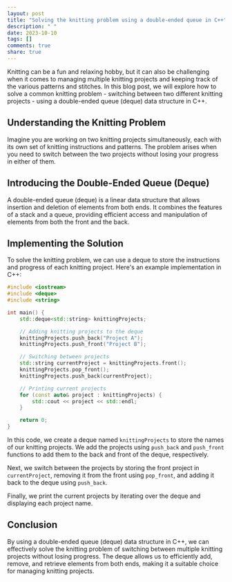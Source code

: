 ```yaml
---
layout: post
title: "Solving the knitting problem using a double-ended queue in C++"
description: " "
date: 2023-10-10
tags: []
comments: true
share: true
---
```


Knitting can be a fun and relaxing hobby, but it can also be challenging when it comes to managing multiple knitting projects and keeping track of the various patterns and stitches. In this blog post, we will explore how to solve a common knitting problem - switching between two different knitting projects - using a double-ended queue (deque) data structure in C++.

## Understanding the Knitting Problem

Imagine you are working on two knitting projects simultaneously, each with its own set of knitting instructions and patterns. The problem arises when you need to switch between the two projects without losing your progress in either of them.

## Introducing the Double-Ended Queue (Deque)

A double-ended queue (deque) is a linear data structure that allows insertion and deletion of elements from both ends. It combines the features of a stack and a queue, providing efficient access and manipulation of elements from both the front and the back.

## Implementing the Solution

To solve the knitting problem, we can use a deque to store the instructions and progress of each knitting project. Here's an example implementation in C++:

```cpp
#include <iostream>
#include <deque>
#include <string>

int main() {
    std::deque<std::string> knittingProjects;

    // Adding knitting projects to the deque
    knittingProjects.push_back("Project A");
    knittingProjects.push_front("Project B");

    // Switching between projects
    std::string currentProject = knittingProjects.front();
    knittingProjects.pop_front();
    knittingProjects.push_back(currentProject);

    // Printing current projects
    for (const auto& project : knittingProjects) {
        std::cout << project << std::endl;
    }

    return 0;
}
```

In this code, we create a deque named `knittingProjects` to store the names of our knitting projects. We add the projects using `push_back` and `push_front` functions to add them to the back and front of the deque, respectively.

Next, we switch between the projects by storing the front project in `currentProject`, removing it from the front using `pop_front`, and adding it back to the deque using `push_back`.

Finally, we print the current projects by iterating over the deque and displaying each project name.

## Conclusion

By using a double-ended queue (deque) data structure in C++, we can effectively solve the knitting problem of switching between multiple knitting projects without losing progress. The deque allows us to efficiently add, remove, and retrieve elements from both ends, making it a suitable choice for managing knitting projects.